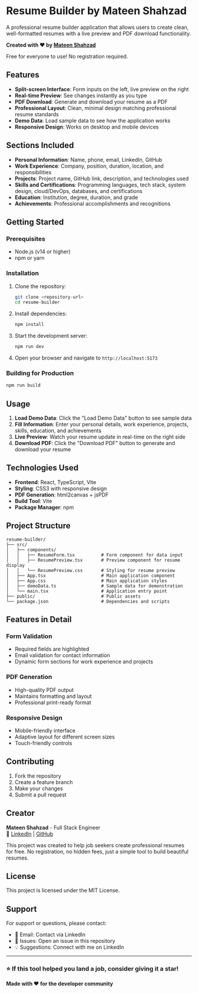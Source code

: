 # Resume Builder by Mateen Shahzad

A professional resume builder application that allows users to create clean, well-formatted resumes with a live preview and PDF download functionality.

**Created with ❤️ by [Mateen Shahzad](https://linkedin.com/in/mateenshahzad)**

Free for everyone to use! No registration required.

## Features

- **Split-screen Interface**: Form inputs on the left, live preview on the right
- **Real-time Preview**: See changes instantly as you type
- **PDF Download**: Generate and download your resume as a PDF
- **Professional Layout**: Clean, minimal design matching professional resume standards
- **Demo Data**: Load sample data to see how the application works
- **Responsive Design**: Works on desktop and mobile devices

## Sections Included

- **Personal Information**: Name, phone, email, LinkedIn, GitHub
- **Work Experience**: Company, position, duration, location, and responsibilities
- **Projects**: Project name, GitHub link, description, and technologies used
- **Skills and Certifications**: Programming languages, tech stack, system design, cloud/DevOps, databases, and certifications
- **Education**: Institution, degree, duration, and grade
- **Achievements**: Professional accomplishments and recognitions

## Getting Started

### Prerequisites

- Node.js (v14 or higher)
- npm or yarn

### Installation

1. Clone the repository:
   ```bash
   git clone <repository-url>
   cd resume-builder
   ```

2. Install dependencies:
   ```bash
   npm install
   ```

3. Start the development server:
   ```bash
   npm run dev
   ```

4. Open your browser and navigate to `http://localhost:5173`

### Building for Production

```bash
npm run build
```

## Usage

1. **Load Demo Data**: Click the "Load Demo Data" button to see sample data
2. **Fill Information**: Enter your personal details, work experience, projects, skills, education, and achievements
3. **Live Preview**: Watch your resume update in real-time on the right side
4. **Download PDF**: Click the "Download PDF" button to generate and download your resume

## Technologies Used

- **Frontend**: React, TypeScript, Vite
- **Styling**: CSS3 with responsive design
- **PDF Generation**: html2canvas + jsPDF
- **Build Tool**: Vite
- **Package Manager**: npm

## Project Structure

```
resume-builder/
├── src/
│   ├── components/
│   │   ├── ResumeForm.tsx          # Form component for data input
│   │   ├── ResumePreview.tsx       # Preview component for resume display
│   │   └── ResumePreview.css       # Styling for resume preview
│   ├── App.tsx                     # Main application component
│   ├── App.css                     # Main application styles
│   ├── demoData.ts                 # Sample data for demonstration
│   └── main.tsx                    # Application entry point
├── public/                         # Public assets
└── package.json                    # Dependencies and scripts
```

## Features in Detail

### Form Validation
- Required fields are highlighted
- Email validation for contact information
- Dynamic form sections for work experience and projects

### PDF Generation
- High-quality PDF output
- Maintains formatting and layout
- Professional print-ready format

### Responsive Design
- Mobile-friendly interface
- Adaptive layout for different screen sizes
- Touch-friendly controls

## Contributing

1. Fork the repository
2. Create a feature branch
3. Make your changes
4. Submit a pull request

## Creator

**Mateen Shahzad** - Full Stack Engineer  
🔗 [LinkedIn](https://linkedin.com/in/mateenshahzad) | [GitHub](https://github.com/codebymateen)

This project was created to help job seekers create professional resumes for free. No registration, no hidden fees, just a simple tool to build beautiful resumes.

## License

This project is licensed under the MIT License.

## Support

For support or questions, please contact:
- 📧 Email: Contact via LinkedIn  
- 🐛 Issues: Open an issue in this repository
- 💡 Suggestions: Connect with me on LinkedIn

---

### ⭐ If this tool helped you land a job, consider giving it a star!

**Made with ❤️ for the developer community**
